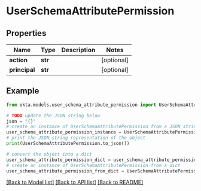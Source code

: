 # UserSchemaAttributePermission


## Properties

Name | Type | Description | Notes
------------ | ------------- | ------------- | -------------
**action** | **str** |  | [optional] 
**principal** | **str** |  | [optional] 

## Example

```python
from okta.models.user_schema_attribute_permission import UserSchemaAttributePermission

# TODO update the JSON string below
json = "{}"
# create an instance of UserSchemaAttributePermission from a JSON string
user_schema_attribute_permission_instance = UserSchemaAttributePermission.from_json(json)
# print the JSON string representation of the object
print(UserSchemaAttributePermission.to_json())

# convert the object into a dict
user_schema_attribute_permission_dict = user_schema_attribute_permission_instance.to_dict()
# create an instance of UserSchemaAttributePermission from a dict
user_schema_attribute_permission_from_dict = UserSchemaAttributePermission.from_dict(user_schema_attribute_permission_dict)
```
[[Back to Model list]](../README.md#documentation-for-models) [[Back to API list]](../README.md#documentation-for-api-endpoints) [[Back to README]](../README.md)


